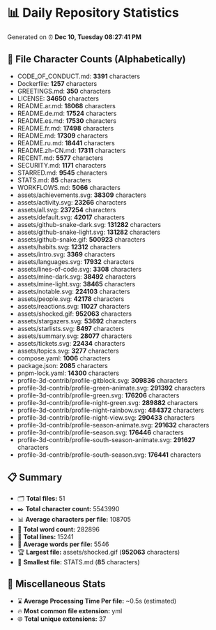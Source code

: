 # 📊 Daily Repository Statistics
Generated on ⏰ **Dec 10, Tuesday 08:27:41 PM**

## 📂 File Character Counts (Alphabetically)
- CODE_OF_CONDUCT.md: **3391** characters
- Dockerfile: **1257** characters
- GREETINGS.md: **350** characters
- LICENSE: **34650** characters
- README.ar.md: **18068** characters
- README.de.md: **17524** characters
- README.es.md: **17530** characters
- README.fr.md: **17498** characters
- README.md: **17309** characters
- README.ru.md: **18441** characters
- README.zh-CN.md: **17311** characters
- RECENT.md: **5577** characters
- SECURITY.md: **1171** characters
- STARRED.md: **9545** characters
- STATS.md: **85** characters
- WORKFLOWS.md: **5066** characters
- assets/achievements.svg: **38309** characters
- assets/activity.svg: **23266** characters
- assets/all.svg: **237254** characters
- assets/default.svg: **42017** characters
- assets/github-snake-dark.svg: **131282** characters
- assets/github-snake-light.svg: **131282** characters
- assets/github-snake.gif: **500923** characters
- assets/habits.svg: **12312** characters
- assets/intro.svg: **3369** characters
- assets/languages.svg: **17932** characters
- assets/lines-of-code.svg: **3308** characters
- assets/mine-dark.svg: **38492** characters
- assets/mine-light.svg: **38465** characters
- assets/notable.svg: **224103** characters
- assets/people.svg: **42178** characters
- assets/reactions.svg: **11027** characters
- assets/shocked.gif: **952063** characters
- assets/stargazers.svg: **53692** characters
- assets/starlists.svg: **8497** characters
- assets/summary.svg: **28077** characters
- assets/tickets.svg: **22434** characters
- assets/topics.svg: **3277** characters
- compose.yaml: **1006** characters
- package.json: **2085** characters
- pnpm-lock.yaml: **14300** characters
- profile-3d-contrib/profile-gitblock.svg: **309836** characters
- profile-3d-contrib/profile-green-animate.svg: **291392** characters
- profile-3d-contrib/profile-green.svg: **176206** characters
- profile-3d-contrib/profile-night-green.svg: **289882** characters
- profile-3d-contrib/profile-night-rainbow.svg: **484372** characters
- profile-3d-contrib/profile-night-view.svg: **290433** characters
- profile-3d-contrib/profile-season-animate.svg: **291632** characters
- profile-3d-contrib/profile-season.svg: **176446** characters
- profile-3d-contrib/profile-south-season-animate.svg: **291627** characters
- profile-3d-contrib/profile-south-season.svg: **176441** characters

## 📋 Summary
- 🗂️ **Total files:** 51
- ✒️ **Total character count:** 5543990
- 📊 **Average characters per file:** 108705
- 📝 **Total word count:** 282896
- 🧾 **Total lines:** 15241
- 📐 **Average words per file:** 5546
- 🏆 **Largest file:** assets/shocked.gif (**952063** characters)
- 🥉 **Smallest file:** STATS.md (**85** characters)

## 🌟 Miscellaneous Stats
- ⌛ **Average Processing Time Per file:** ~0.5s (estimated)
- 🔥 **Most common file extension:** yml
- 🌐 **Total unique extensions:** 37
